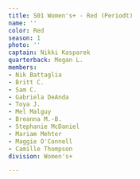 ```yaml
---
title: S01 Women's+ - Red (Periodt)
name: ''
color: Red
season: 1
photo: ''
captain: Nikki Kasparek
quarterback: Megan L.
members:
- Nik Battaglia
- Britt C.
- Sam C.
- Gabriela DeAnda
- Toya J.
- Mel Malguy
- Breanna M.-B.
- Stephanie McDaniel
- Mariam Mehter
- Maggie O'Connell
- Camille Thompson
division: Women's+

---
```

